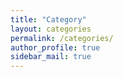 ```yaml
---
title: "Category"
layout: categories
permalink: /categories/
author_profile: true
sidebar_mail: true
---
```

